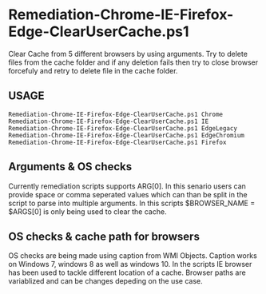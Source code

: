 # Remediation-Chrome-IE-Firefox-Edge-ClearUserCache.ps1
Clear Cache from 5 different browsers by using arguments. Try to delete files from the cache folder and if any deletion fails then try to close browser forcefuly and retry to delete file in the cache folder.
## USAGE
````
Remediation-Chrome-IE-Firefox-Edge-ClearUserCache.ps1 Chrome
Remediation-Chrome-IE-Firefox-Edge-ClearUserCache.ps1 IE
Remediation-Chrome-IE-Firefox-Edge-ClearUserCache.ps1 EdgeLegacy
Remediation-Chrome-IE-Firefox-Edge-ClearUserCache.ps1 EdgeChromium
Remediation-Chrome-IE-Firefox-Edge-ClearUserCache.ps1 Firefox
````
## Arguments & OS checks
Currently remediation scripts supports ARG[0]. In this senario users can provide space or comma seperated values which can than be split in the script to parse into multiple arguments. 
In this scripts $BROWSER_NAME = $ARGS[0] is only being used to clear the cache. 
## OS checks & cache path for browsers
OS checks are being made using caption from WMI Objects. Caption works on Windows 7, windows 8 as well as windows 10. 
In the scripts IE browser has been used to tackle different location of a cache. 
Browser paths are variablized and can be changes depeding on the use case.
 



